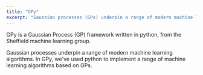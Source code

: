 ```yaml
---
title: "GPy"
excerpt: "Gaussian processes (GPs) underpin a range of modern machine learning algorithms. In GPy, we've used Python to implement a range of machine learning algorithms based on GPs."
---
```


GPy is a Gaussian Process (GP) framework written in python, from the Sheffield machine learning group.

Gaussian processes underpin a range of modern machine learning algorithms. In GPy, we've used python to implement a range of machine learning algorithms based on GPs.
